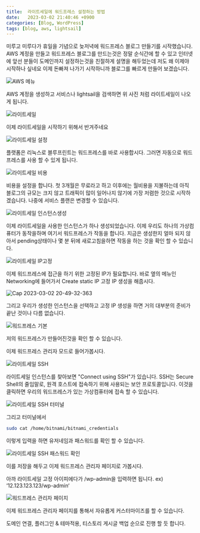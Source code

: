 ```yaml
---
title:  라이트세일에 워드프레스 설정하는 방법
date:   2023-03-02 21:40:46 +0900
categories: [Blog, WordPress]
tags: [blog, aws, lightsail]
---
```


미루고 미루다가 휴일을 기념으로 늦저녁에 워드프레스 블로그 만들기를 시작했습니다. AWS 계정을 만들고 워드프레스 블로그를 만드는것은 정말 순식간에 할 수 있고 인터넷에 앞선 분들이 도메인까지 설정하는것을 친절하게 설명을 해두었는데 저도 왜 이제야 시작하나 싶네요 이제 돈빠져 나가기 시작하니까 블로그를 빠르게 만들어 보겠습니다.

![AWS 메뉴](https://user-images.githubusercontent.com/85277660/222428539-c448a503-73d4-46df-a4cb-00eede8a43ee.png)

AWS 계정을 생성하고 서비스나 lightsail을 검색하면 위 사진 처럼 라이트세일이 나오게 됩니다.

![라이트세일](https://user-images.githubusercontent.com/85277660/222429095-7600d7eb-b123-4094-a116-341038843cef.png)

이제 라이트세일을 시작하기 위해서 반겨주네요

![라이트세일 설정](https://user-images.githubusercontent.com/85277660/222429195-0b0d6eb9-52bc-4e90-a573-d46968ac95c7.png)

플랫폼은 리눅스로 블루프린트는 워드프레스를 바로 사용합시다. 그러면 자동으로 워드프레스를 사용 할 수 있게 됩니다.

![라이트세일 비용](https://user-images.githubusercontent.com/85277660/222429410-fb0afeb8-5a61-48c9-b247-03e4a1302c84.png)

비용을 설정을 합니다. 첫 3개월은 무료라고 하고 이후에는 월비용을 지불하는데 아직 블로그의 규모는 크지 않고 트래픽이 많이 일어나지 않기에 가장 저렴한 것으로 시작하겠습니다. 나중에 서비스 플랜은 변경할 수 있습니다.

![라이트세일 인스턴스생성](https://user-images.githubusercontent.com/85277660/222429692-888bb028-5394-4655-871b-6dbd088b7637.png)

이제 라이트세일을 사용한 인스턴스가 하나 생성되었습니다. 이제 우리도 하나의 가상컴퓨터가 동작을하며 여기서 워드프레스가 작동을 합니다. 지금은 생성한지 얼마 되지 않아서 pending상태이나 몇 분 뒤에 새로고침을하면 작동을 하는 것을 확인 할 수 있습니다.

![라이트세일 IP고정](https://user-images.githubusercontent.com/85277660/222430178-202fb1fc-b217-4d1e-af7a-6f7868a0ff7c.png)

이제 워드프레스에 접근을 하기 위한 고정된 IP가 필요합니다. 바로 옆의 메뉴인 Networking에 들어가서 Create static IP 고정 IP 생성을 해줍시다.

![Cap 2023-03-02 20-49-32-363](https://user-images.githubusercontent.com/85277660/222430406-cf6df57e-cb78-44a4-a83d-f5ff28f8960f.png)

그리고 우리가 생성한 인스턴스을 선택하고 고정 IP 생성을 하면 거의 대부분의 준비가 끝난 것이나 다름 없습니다.

![워드프레스 기본](https://user-images.githubusercontent.com/85277660/222430843-c7e2f2e5-d2e0-4a69-b0f7-ef8650b8d65a.png)

저의 워드프레스가 만들어진것을 확인 할 수 있습니다.

이제 워드프레스 관리자 모드로 들어가봅시다.

![라이트세일 SSH](https://user-images.githubusercontent.com/85277660/222431423-84a4a8f3-729e-4c0a-a544-b7b8b2a3eb4b.png)

라이트세일 인스턴스를 찾아보면 "Connect using SSH"가 있습니다. SSH는 Secure Shell의 줄임말로, 원격 호스트에 접속하기 위해 사용되는 보안 프로토콜입니다. 이것을 클릭하면 우리의 워드프레스가 있는 가상컴퓨터에 접속 할 수 있습니다.

![라이트세일 SSH 터미널](https://user-images.githubusercontent.com/85277660/222431833-47f6151b-770e-4e12-a2a5-157b8bc6f480.png)

그리고 터미널에서
```bash
sudo cat /home/bitnami/bitnami_credentials
```
이렇게 입력을 하면 유저네임과 패스워드를 확인 할 수 있습니다.

![라이트세일 SSH 패스워드 확인](https://user-images.githubusercontent.com/85277660/222432210-e429963e-883d-420e-a915-658419315c00.png)

이를 저장을 해두고 이제 워드프레스 관리자 페이지로 가봅시다.

아까 라이트세일 고정 아이피에다가 /wp-admin을 입력하면 됩니다. ex) ‘12.123.123.123/wp-admin‘

![워드프레스 관리자 페이지](https://user-images.githubusercontent.com/85277660/222432711-2e789181-96c1-44b2-abdf-273b9354e28e.png)

이제 워드프레스 관리자 페이지를 통해서 자유롭게 커스터마이즈를 할 수 있습니다.

도메인 연결, 플러그인 & 테마적용, 티스토리 게시글 백업 순으로 진행 할 듯 합니다.